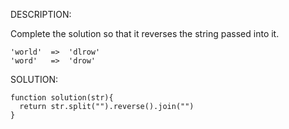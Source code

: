 DESCRIPTION:

Complete the solution so that it reverses the string passed into it.

```
'world'  =>  'dlrow'
'word'   =>  'drow'
```

SOLUTION:
```
function solution(str){
  return str.split("").reverse().join("")
}
```
